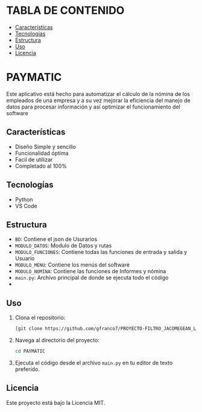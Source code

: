 # TABLA DE CONTENIDO

- [Características](#Características)
- [Tecnologías](#Tecnologías)
- [Estructura](#Estructura)
- [Uso](#Uso)
- [Licencia](#Licencia)

# PAYMATIC


Este aplicativo está hecho para automatizar el cálculo de la nómina de los empleados de una empresa y a su vez mejorar la eficiencia del manejo de datos para procesar información y así optimizar el funcionamiento del software


## Características

- Diseño Simple y sencillo
- Funcionalidad óptima
- Facil de utilizar
- Completado al 100%

## Tecnologías

- Python
- VS Code


## Estructura

- `BD`: Contiene el json de Usurarios
- `MODULO_DATOS`: Modulo de Datos y rutas
- `MODULO_FUNCIONES`: Contiene todas las funciones de entrada y salida y Usuario
- `MODULO_MENU`: Contiene los menús del software
- `MODULO_NOMINA`: Contiene las funciones de Informes y nómina
- `main.py`: Archivo principal de donde se ejecuta todo el código
- 
  

## Uso

1. Clona el repositorio:
    ```bash
    [git clone https://github.com/gfranco7/PROYECTO-FILTRO_JACOMEGEAN_LAGUNAFRANCO.git](https://github.com/nicolasm9808/PAYMATIC.git)
    ```
2. Navega al directorio del proyecto:
    ```bash
    cd PAYMATIC
    ```
3. Ejecuta el código desde el archivo `main.py` en tu editor de texto preferido.

## Licencia

Este proyecto está bajo la Licencia MIT.
